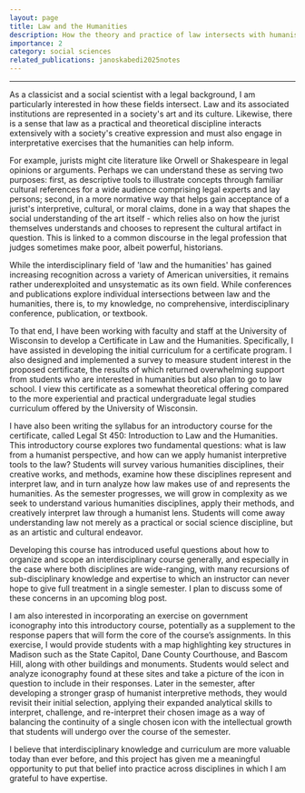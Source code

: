 ```yaml
---
layout: page
title: Law and the Humanities
description: How the theory and practice of law intersects with humanist approaches to art and interpretation.
importance: 2
category: social sciences
related_publications: janoskabedi2025notes
---
```



<hr>

As a classicist and a social scientist with a legal background, I am particularly interested in how these fields intersect. Law and its associated institutions are represented in a society's art and its culture. Likewise, there is a sense that law as a practical and theoretical discipline interacts extensively with a society's creative expression and must also engage in interpretative exercises that the humanities can help inform. 

For example, jurists might cite literature like Orwell or Shakespeare in legal opinions or arguments. Perhaps we can understand these as serving two purposes: first, as descriptive tools to illustrate concepts through familiar cultural references for a wide audience comprising legal experts and lay persons; second, in a more normative way that helps gain acceptance of a jurist's interpretive, cultural, or moral claims, done in a way that shapes the social understanding of the art itself - which relies also on how the jurist themselves understands and chooses to represent the cultural artifact in question. This is linked to a common discourse in the legal profession that judges sometimes make poor, albeit powerful, historians.

While the interdisciplinary field of 'law and the humanities' has gained increasing recognition across a variety of American universities, it remains rather underexploited and unsystematic as its own field. While conferences and publications explore individual intersections between law and the humanities, there is, to my knowledge, no comprehensive, interdisciplinary conference, publication, or textbook.

To that end, I have been working with faculty and staff at the University of Wisconsin to develop a Certificate in Law and the Humanities. Specifically, I have assisted in developing the initial curriculum for a certificate program. I also designed and implemented a survey to measure student interest in the proposed certificate, the results of which returned overwhelming support from students who are interested in humanities but also plan to go to law school. I view this certificate as a somewhat theoretical offering compared to the more experiential and practical undergraduate legal studies curriculum offered by the University of Wisconsin.

I have also been writing the syllabus for an introductory course for the certificate, called Legal St 450: Introduction to Law and the Humanities. This introductory course explores two fundamental questions: what is law from a humanist perspective, and how can we apply humanist interpretive tools to the law? Students will survey various humanities disciplines, their creative works, and methods, examine how these disciplines represent and interpret law, and in turn analyze how law makes use of and represents the humanities. As the semester progresses, we will grow in complexity as we seek to understand various humanities disciplines, apply their methods, and creatively interpret law through a humanist lens. Students will come away understanding law not merely as a practical or social science discipline, but as an artistic and cultural endeavor.

Developing this course has introduced useful questions about how to organize and scope an interdisciplinary course generally, and especially in the case where both disciplines are wide-ranging, with many recursions of sub-disciplinary knowledge and expertise to which an instructor can never hope to give full treatment in a single semester. I plan to discuss some of these concerns in an upcoming blog post. 

I am also interested in incorporating an exercise on government iconography into this introductory course, potentially as a supplement to the response papers that will form the core of the course’s assignments. In this exercise, I would provide students with a map highlighting key structures in Madison such as the State Capitol, Dane County Courthouse, and Bascom Hill, along with other buildings and monuments. Students would select and analyze iconography found at these sites and take a picture of the icon in question to include in their responses. Later in the semester, after developing a stronger grasp of humanist interpretive methods, they would revisit their initial selection, applying their expanded analytical skills to interpret, challenge, and re-interpret their chosen image as a way of balancing the continuity of a single chosen icon with the intellectual growth that students will undergo over the course of the semester.

I believe that interdisciplinary knowledge and curriculum are more valuable today than ever before, and this project has given me a meaningful opportunity to put that belief into practice across disciplines in which I am grateful to have expertise.





